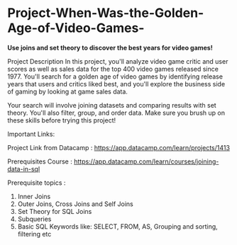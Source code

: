 # Project-When-Was-the-Golden-Age-of-Video-Games-

**Use joins and set theory to discover the best years for video games!**

Project Description
In this project, you'll analyze video game critic and user scores as well as sales data for the top 400 video games released since 1977. You'll search for a golden age of video games by identifying release years that users and critics liked best, and you'll explore the business side of gaming by looking at game sales data.

Your search will involve joining datasets and comparing results with set theory. You'll also filter, group, and order data. Make sure you brush up on these skills before trying this project!

Important Links: 

Project Link from Datacamp : https://app.datacamp.com/learn/projects/1413

Prerequisites Course : https://app.datacamp.com/learn/courses/joining-data-in-sql

Prerequisite topics : 

1. Inner Joins
2. Outer Joins, Cross Joins and Self Joins
3. Set Theory for SQL Joins
4. Subqueries
5. Basic SQL Keywords like: SELECT, FROM, AS, Grouping and sorting, filtering etc
